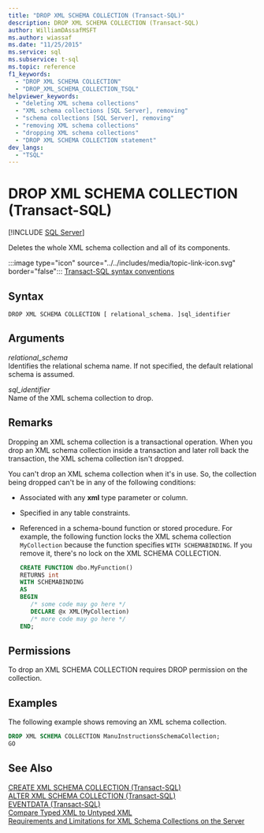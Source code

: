 ```yaml
---
title: "DROP XML SCHEMA COLLECTION (Transact-SQL)"
description: DROP XML SCHEMA COLLECTION (Transact-SQL)
author: WilliamDAssafMSFT
ms.author: wiassaf
ms.date: "11/25/2015"
ms.service: sql
ms.subservice: t-sql
ms.topic: reference
f1_keywords:
  - "DROP XML SCHEMA COLLECTION"
  - "DROP_XML_SCHEMA_COLLECTION_TSQL"
helpviewer_keywords:
  - "deleting XML schema collections"
  - "XML schema collections [SQL Server], removing"
  - "schema collections [SQL Server], removing"
  - "removing XML schema collections"
  - "dropping XML schema collections"
  - "DROP XML SCHEMA COLLECTION statement"
dev_langs:
  - "TSQL"
---
```

# DROP XML SCHEMA COLLECTION (Transact-SQL)
[!INCLUDE [SQL Server](../../includes/applies-to-version/sql-asdbmi.md)]

Deletes the whole XML schema collection and all of its components.  
  
:::image type="icon" source="../../includes/media/topic-link-icon.svg" border="false"::: [Transact-SQL syntax conventions](../../t-sql/language-elements/transact-sql-syntax-conventions-transact-sql.md)  
  
## Syntax  
  
```syntaxsql
DROP XML SCHEMA COLLECTION [ relational_schema. ]sql_identifier  
```  
  
## Arguments
*relational_schema*  
Identifies the relational schema name. If not specified, the default relational schema is assumed.  
  
*sql_identifier*  
Name of the XML schema collection to drop.  
  
## Remarks  
Dropping an XML schema collection is a transactional operation. When you drop an XML schema collection inside a transaction and later roll back the transaction, the XML schema collection isn't dropped.  
  
You can't drop an XML schema collection when it's in use. So, the collection being dropped can't be in any of the following conditions:  
  
-   Associated with any **xml** type parameter or column.  
  
-   Specified in any table constraints.  
  
-   Referenced in a schema-bound function or stored procedure. For example, the following function locks the XML schema collection `MyCollection` because the function specifies `WITH SCHEMABINDING`. If you remove it, there's no lock on the XML SCHEMA COLLECTION.  
  
    ```sql  
    CREATE FUNCTION dbo.MyFunction()  
    RETURNS int  
    WITH SCHEMABINDING  
    AS  
    BEGIN  
       /* some code may go here */
       DECLARE @x XML(MyCollection)  
       /* more code may go here */
    END;  
    ```  
  
## Permissions  
To drop an XML SCHEMA COLLECTION requires DROP permission on the collection.  
  
## Examples  
The following example shows removing an XML schema collection.  
  
```sql  
DROP XML SCHEMA COLLECTION ManuInstructionsSchemaCollection;  
GO  
```  
  
## See Also  
 [CREATE XML SCHEMA COLLECTION &#40;Transact-SQL&#41;](../../t-sql/statements/create-xml-schema-collection-transact-sql.md)   
 [ALTER XML SCHEMA COLLECTION &#40;Transact-SQL&#41;](../../t-sql/statements/alter-xml-schema-collection-transact-sql.md)   
 [EVENTDATA &#40;Transact-SQL&#41;](../../t-sql/functions/eventdata-transact-sql.md)   
 [Compare Typed XML to Untyped XML](../../relational-databases/xml/compare-typed-xml-to-untyped-xml.md)   
 [Requirements and Limitations for XML Schema Collections on the Server](../../relational-databases/xml/requirements-and-limitations-for-xml-schema-collections-on-the-server.md)  
  
  
